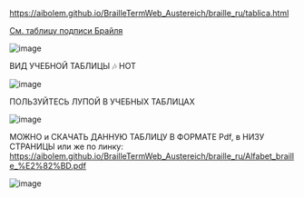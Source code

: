 https://aibolem.github.io/BrailleTermWeb_Austereich/braille_ru/tablica.html

[См. таблицу подписи Брайля](https://aibolem.github.io/BrailleTermWeb_Austereich/braille_ru/tablica.html)

![image](https://github.com/aibolem/BrailleTermWeb_Austereich/assets/102619282/8f60aacb-50e8-4643-95e8-e6b7fff25658)

ВИД УЧЕБНОЙ ТАБЛИЦЫ 🎶 НОТ

![image](https://github.com/aibolem/BrailleTermWeb_Austereich/assets/102619282/83454993-e8e9-4694-9244-a3cdcc8a91a9)

ПОЛЬЗУЙТЕСЬ ЛУПОЙ В УЧЕБНЫХ ТАБЛИЦАХ

![image](https://github.com/aibolem/BrailleTermWeb_Austereich/assets/102619282/a98cf270-16e0-4be5-8d92-d0daeecf6207)

МОЖНО и СКАЧАТЬ ДАННУЮ ТАБЛИЦУ В ФОРМАТЕ Pdf, в НИЗУ СТРАНИЦЫ или же по линку: https://aibolem.github.io/BrailleTermWeb_Austereich/braille_ru/Alfabet_braille_%E2%82%BD.pdf

![image](https://github.com/aibolem/BrailleTermWeb_Austereich/assets/102619282/40c00484-63ea-47e7-a8a2-8a83ff7724e4)
